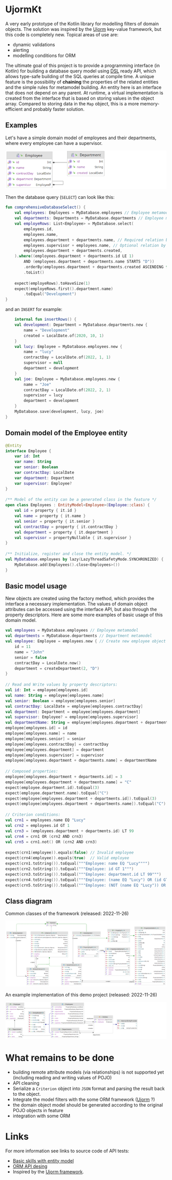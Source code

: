 # UjormKt

A very early prototype of the Kotlin library for modelling filters of domain objects.
The solution was inspired by the [Ujorm](https://pponec.github.io/ujorm/www/index.html) key-value framework, but this code is completely new.
Topical areas of use are:

- dynamic validations
- alerting
- modelling conditions for ORM

The ultimate goal of this project is to provide a programming interface (in Kotlin) 
for building a database query model using [DSL](https://en.wiktionary.org/wiki/DSL) ready API, which allows type-safe building of the SQL queries at compile time.
A unique feature is the possibility of **chaining** the properties of the related entities and the simple rules for metamodel building.
An entity here is an interface that does not depend on any parent.
At runtime, a virtual implementation is created from the interface that is based on storing values in the object array. 
Compared to storing data in the `Map` object, this is a more memory-efficient and probably faster solution.

## Examples

Let's have a simple domain model of employees and their departments, where every employee can have a supervisor.

![Class diagram](docs/DomainClassDiagram.png)

Then the database query (`SELECT`) can look like this:

```kotlin
fun comprehensiveDatabaseSelect() {
    val employees: Employees = MyDatabase.employees // Employee metamodel
    val departments: Departments = MyDatabase.departments // Employee metamodel
    val employeRows: List<Employee> = MyDatabase.select(
        employees.id,
        employees.name,
        employees.department + departments.name, // Required relation by the inner join
        employees.supervisor + employees.name, // Optional relation by the left outer join
        employees.department + departments.created,
    ).where((employees.department + departments.id LE 1) 
        AND (employees.department + departments.name STARTS "D"))
        .orderBy(employees.department + departments.created ASCENDING false)
        .toList()

    expect(employeRows).toHaveSize(1)
    expect(employeRows.first().department.name)
        .toEqual("Development")
}
```

and an `INSERT` for example:

```kotlin
    internal fun insertRows() {
    val development: Department = MyDatabase.departments.new {
        name = "Development"
        created = LocalDate.of(2020, 10, 1)
    }
    val lucy: Employee = MyDatabase.employees.new {
        name = "lucy"
        contractDay = LocalDate.of(2022, 1, 1)
        supervisor = null
        department = development
    }
    val joe: Employee = MyDatabase.employees.new {
        name = "Joe"
        contractDay = LocalDate.of(2022, 2, 1)
        supervisor = lucy
        department = development
    }
    MyDatabase.save(development, lucy, joe)
}
```

## Domain model of the Employee entity

```kotlin
@Entity
interface Employee {
    var id: Int
    var name: String
    var senior: Boolean
    var contractDay: LocalDate
    var department: Department
    var supervisor: Employee?
}

/** Model of the entity can be a generated class in the feature */
open class Employees : EntityModel<Employee>(Employee::class) {
    val id = property { it.id }
    val name = property { it.name }
    val senior = property { it.senior }
    val contractDay = property { it.contractDay }
    val department = property { it.department }
    val supervisor = propertyNullable { it.supervisor }
}

/** Initialize, register and close the entity model. */
val MyDatabase.employees by lazy(LazyThreadSafetyMode.SYNCHRONIZED) {
    MyDatabase.add(Employees().close<Employees>())
}
```

## Basic model usage

New objects are created using the factory method, which provides the interface a necessary implementation.
The values of domain object attributes can be accessed using the interface API, but also through the property descriptors.
Here are some more examples of basic usage of this domain model.

```kotlin
val employees = MyDatabase.employees // Employee metamodel
val departments = MyDatabase.departments // Department metamodel
val employee: Employee = employees.new { // Create new employee object
    id = 11
    name = "John"
    senior = false
    contractDay = LocalDate.now()
    department = createDepartment(2, "D")
}

// Read and Write values by property descriptors:
val id: Int = employee[employees.id]
val name: String = employee[employees.name]
val senior: Boolean = employee[employees.senior]
val contractDay: LocalDate = employee[employees.contractDay]
val department: Department = employee[employees.department]
val supervisor: Employee? = employee[employees.supervisor]
val departmentName: String = employee[employees.department + departments.name]
employee[employees.id] = id
employee[employees.name] = name
employee[employees.senior] = senior
employee[employees.contractDay] = contractDay
employee[employees.department] = department
employee[employees.supervisor] = supervisor
employee[employees.department + departments.name] = departmentName

// Composed properties:
employee[employees.department + departments.id] = 3
employee[employees.department + departments.name] = "C"
expect(employee.department.id).toEqual(3)
expect(employee.department.name).toEqual("C")
expect(employee[employees.department + departments.id]).toEqual(3)
expect(employee[employees.department + departments.name]).toEqual("C")

// Criterion conditions:
val crn1 = employees.name EQ "Lucy"
val crn2 = employees.id GT 1
val crn3 = (employees.department + departments.id) LT 99
val crn4 = crn1 OR (crn2 AND crn3)
val crn5 = crn1.not() OR (crn2 AND crn3)

expect(crn1(employee)).equals(false) // Invalid employee
expect(crn4(employee)).equals(true)  // Valid employee
expect(crn1.toString()).toEqual("""Employee: name EQ "Lucy"""")
expect(crn2.toString()).toEqual("""Employee: id GT 1""")
expect(crn3.toString()).toEqual("""Employee: department.id LT 99""")
expect(crn4.toString()).toEqual("""Employee: (name EQ "Lucy") OR (id GT 1) AND (department.id LT 99)""")
expect(crn5.toString()).toEqual("""Employee: (NOT (name EQ "Lucy")) OR (id GT 1) AND (department.id LT 99)""")
```

## Class diagram

Common classes of the framework (released: 2022-11-26)

![Class diagram](docs/Ujorm.png)

An example implementation of this demo project (released: 2022-11-26)

![Class diagram](docs/Demo.png)



# What remains to be done

- building remote attribute models (via relationships) is not supported yet (including reading and writing values of POJO)
- API cleaning
- Serialize a `Criterion` object into `JSON` format and parsing the result back to the object.
- Integrate the model filters with the some ORM framework ([Ujorm](https://ujorm.org/www/) ?)
- the domain object model should be generated according to the original POJO objects in feature
- integration with some ORM

# Links

For more information see links to source code of API tests:

* [Basic skills with entity model](https://github.com/pponec/ujormKt/blob/main/src/test/java/org/ujorm/kotlin/core/CoreTest.kt)
* [ORM API desing](https://github.com/pponec/ujormKt/blob/main/src/test/java/org/ujorm/kotlin/orm/OrmTest.kt) 
* Inspired by the [Ujorm framework](https://ujorm.org/www/).